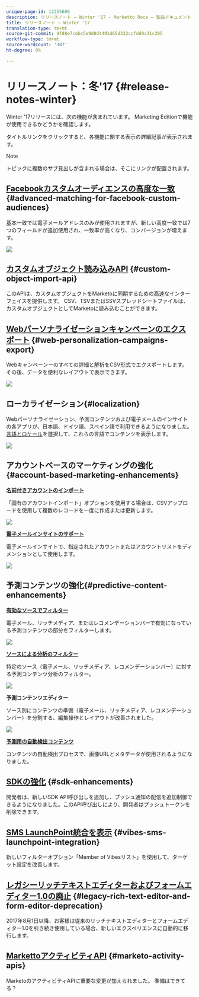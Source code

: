 ```yaml
---
unique-page-id: 12255606
description: リリースノート — Winter '17 - Marketto Docs — 製品ドキュメント
title: リリースノート — Winter '17
translation-type: tm+mt
source-git-commit: 9f88e7cebc5e9d0d4491d65d332ccfdd9a31c395
workflow-type: tm+mt
source-wordcount: '387'
ht-degree: 0%

---
```



# リリースノート：冬&#39;17 {#release-notes-winter}

Winter &#39;17リリースには、次の機能が含まれています。 Marketing Editionで機能が使用できるかどうかを確認します。

タイトルリンクをクリックすると、各機能に関する表示の詳細記事が表示されます。

>[!NOTE]
>
>トピックに複数のサブ見出しが含まれる場合は、そこにリンクが配置されます。

## [Facebookカスタムオーディエンスの高度な一致](/help/marketo/product-docs/demand-generation/ad-network-integrations/add-facebook-custom-audiences-as-a-launchpoint-service.md) {#advanced-matching-for-facebook-custom-audiences}

基本一致では電子メールアドレスのみが使用されますが、新しい高度一致では7つのフィールドが追加使用され、一致率が高くなり、コンバージョンが増えます。

![](assets/fb-custom-audiences-schebsches.png)

## [カスタムオブジェクト読み込みAPI](https://developers.marketo.com/rest-api/lead-database/custom-objects/) {#custom-object-import-api}

このAPIは、カスタムオブジェクトをMarketoに同期するための高速なインターフェイスを提供します。 CSV、TSVまたはSSVスプレッドシートファイルは、カスタムオブジェクトとしてMarketoに読み込むことができます。

## [Webパーソナライゼーションキャンペーンのエクスポート](/help/marketo/product-docs/web-personalization/working-with-web-campaigns/export-web-campaign-data.md) {#web-personalization-campaigns-export}

Webキャンペーンーのすべての詳細と解析をCSV形式でエクスポートします。 その後、データを便利なレイアウトで表示できます。

![](assets/web-personalization-csv-download-hand.png)

## ローカライゼーション{#localization}

Webパーソナライゼーション、予測コンテンツおよび電子メールのインサイトの各アプリが、日本語、ドイツ語、スペイン語で利用できるようになりました。 [言語とロケール](/help/marketo/product-docs/administration/settings/select-your-language-locale-and-time-zone.md)を選択して、これらの言語でコンテンツを表示します。

![](assets/japanese-web-personalization.png)

## アカウントベースのマーケティングの強化{#account-based-marketing-enhancements}

**[名前付きアカウントのインポート](/help/marketo/product-docs/target-account-management/target/named-accounts/import-named-accounts.md)**

「固有のアカウントインポート」オプションを使用する場合は、CSVアップロードを使用して複数のレコードを一度に作成または更新します。

![](assets/inatwo.png)

**[電子メールインサイトのサポート](/help/marketo/product-docs/reporting/email-insights/filtering-in-email-insights.md)**

電子メールインサイトで、指定されたアカウントまたはアカウントリストをディメンションとして使用します。

![](assets/ei.png)

## 予測コンテンツの強化{#predictive-content-enhancements}

**[有効なソースでフィルター](/help/marketo/product-docs/predictive-content/working-with-predictive-content/understanding-predictive-content.md)**

電子メール、リッチメディア、またはレコメンデーションバーで有効になっている予測コンテンツの部分をフィルターします。

![](assets/predictive-content-enabled-source.png)

**[ソースによる分析のフィルター](/help/marketo/product-docs/predictive-content/working-with-predictive-content/understanding-predictive-content.md)**

特定のソース（電子メール、リッチメディア、レコメンデーションバー）に対する予測コンテンツ分析のフィルター。

![](assets/predictive-content-analytics-by-source.png)

**予測コンテンツエディター**

ソース別にコンテンツの準備（電子メール、リッチメディア、レコメンデーションバー）を分割する、編集操作とレイアウトが改善されました。

![](assets/predictive-content-editor.png)

**[予測用の自動検出コンテンツ](/help/marketo/product-docs/predictive-content/getting-started/enable-content-discovery.md)**

コンテンツの自動検出プロセスで、画像URLとメタデータが使用されるようになりました。

## [SDKの強化](https://developers.marketo.com/mobile/) {#sdk-enhancements}

開発者は、新しいSDK API呼び出しを追加し、プッシュ通知の配信を追加制御できるようになりました。このAPI呼び出しにより、開発者はプッシュトークンを削除できます。

## [SMS LaunchPoint統合を表示](/help/marketo/product-docs/mobile-marketing/vibes-sms-messages/use-vibes-sms-messages-in-smart-list-triggers-and-filters.md) {#vibes-sms-launchpoint-integration}

新しいフィルターオプション「Member of Vibesリスト」を使用して、ターゲット設定を改善します。

## [レガシーリッチテキストエディターおよびフォームエディター1.0の廃止](https://nation.marketo.com/docs/DOC-4315) {#legacy-rich-text-editor-and-form-editor-deprecation}

2017年8月1日以降、お客様は従来のリッチテキストエディターとフォームエディター1.0を引き続き使用している場合、新しいエクスペリエンスに自動的に移行します。

## [MarkettoアクティビティAPI](https://developers.marketo.com/blog/important-change-activity-records-marketo-apis/) {#marketo-activity-apis}

MarketoのアクティビティAPIに重要な変更が加えられました。 準備はできてる？
